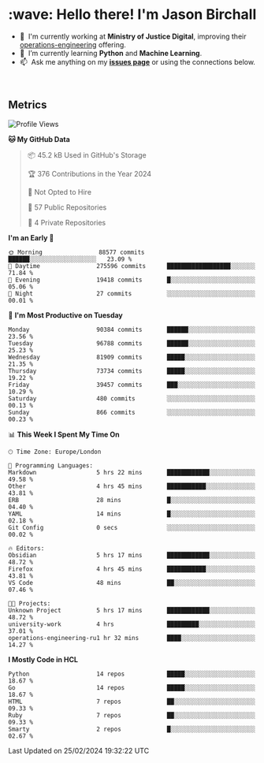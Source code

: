 <h1 align="left" id="jason-title">:wave: Hello there! I'm Jason Birchall</h1>

- :office: &nbsp;I'm currently working at **Ministry of Justice Digital**, improving their [operations-engineering](https://github.com/ministryofjustice/operations-engineering) offering.
- :seedling: &nbsp;I’m currently learning **Python** and **Machine Learning**.
- :mailbox: &nbsp;Ask me anything on my **[issues page]** or using the connections below.


<br>


<h2>Metrics</h2>

<!--START_SECTION:waka-->
![Profile Views](http://img.shields.io/badge/Profile%20Views-0-blue)

**🐱 My GitHub Data** 

> 📦 45.2 kB Used in GitHub's Storage 
 > 
> 🏆 376 Contributions in the Year 2024
 > 
> 🚫 Not Opted to Hire
 > 
> 📜 57 Public Repositories 
 > 
> 🔑 4 Private Repositories 
 > 
**I'm an Early 🐤** 

```text
🌞 Morning                88577 commits       ██████░░░░░░░░░░░░░░░░░░░   23.09 % 
🌆 Daytime                275596 commits      ██████████████████░░░░░░░   71.84 % 
🌃 Evening                19418 commits       █░░░░░░░░░░░░░░░░░░░░░░░░   05.06 % 
🌙 Night                  27 commits          ░░░░░░░░░░░░░░░░░░░░░░░░░   00.01 % 
```
📅 **I'm Most Productive on Tuesday** 

```text
Monday                   90384 commits       ██████░░░░░░░░░░░░░░░░░░░   23.56 % 
Tuesday                  96788 commits       ██████░░░░░░░░░░░░░░░░░░░   25.23 % 
Wednesday                81909 commits       █████░░░░░░░░░░░░░░░░░░░░   21.35 % 
Thursday                 73734 commits       █████░░░░░░░░░░░░░░░░░░░░   19.22 % 
Friday                   39457 commits       ███░░░░░░░░░░░░░░░░░░░░░░   10.29 % 
Saturday                 480 commits         ░░░░░░░░░░░░░░░░░░░░░░░░░   00.13 % 
Sunday                   866 commits         ░░░░░░░░░░░░░░░░░░░░░░░░░   00.23 % 
```


📊 **This Week I Spent My Time On** 

```text
🕑︎ Time Zone: Europe/London

💬 Programming Languages: 
Markdown                 5 hrs 22 mins       ████████████░░░░░░░░░░░░░   49.58 % 
Other                    4 hrs 45 mins       ███████████░░░░░░░░░░░░░░   43.81 % 
ERB                      28 mins             █░░░░░░░░░░░░░░░░░░░░░░░░   04.40 % 
YAML                     14 mins             █░░░░░░░░░░░░░░░░░░░░░░░░   02.18 % 
Git Config               0 secs              ░░░░░░░░░░░░░░░░░░░░░░░░░   00.02 % 

🔥 Editors: 
Obsidian                 5 hrs 17 mins       ████████████░░░░░░░░░░░░░   48.72 % 
Firefox                  4 hrs 45 mins       ███████████░░░░░░░░░░░░░░   43.81 % 
VS Code                  48 mins             ██░░░░░░░░░░░░░░░░░░░░░░░   07.46 % 

🐱‍💻 Projects: 
Unknown Project          5 hrs 17 mins       ████████████░░░░░░░░░░░░░   48.72 % 
university-work          4 hrs               █████████░░░░░░░░░░░░░░░░   37.01 % 
operations-engineering-ru1 hr 32 mins        ████░░░░░░░░░░░░░░░░░░░░░   14.27 % 
```

**I Mostly Code in HCL** 

```text
Python                   14 repos            █████░░░░░░░░░░░░░░░░░░░░   18.67 % 
Go                       14 repos            █████░░░░░░░░░░░░░░░░░░░░   18.67 % 
HTML                     7 repos             ██░░░░░░░░░░░░░░░░░░░░░░░   09.33 % 
Ruby                     7 repos             ██░░░░░░░░░░░░░░░░░░░░░░░   09.33 % 
Smarty                   2 repos             █░░░░░░░░░░░░░░░░░░░░░░░░   02.67 % 
```




 Last Updated on 25/02/2024 19:32:22 UTC
<!--END_SECTION:waka-->

<!-- links -->

[issues page]: https://github.com/jasonBirchall/jasonBirchall/issues "jasonBirchall/issues"

